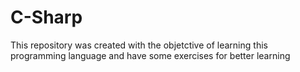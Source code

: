 # C-Sharp
 This repository was created with the objetctive of learning this programming language and have some exercises for better learning
